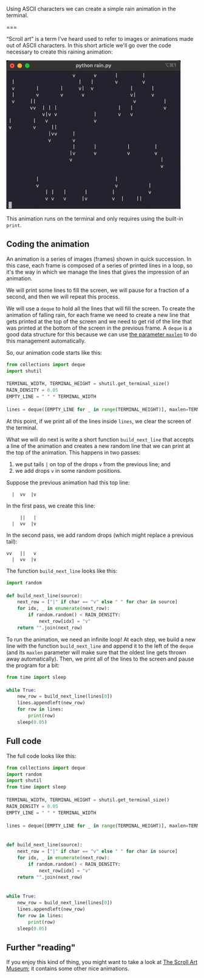 Using ASCII characters we can create a simple rain animation in the terminal.

===

“Scroll art” is a term I've heard used to refer to images or animations made out of ASCII characters.
In this short article we'll go over the code necessary to create this raining animation:

![An animation of random characters falling from the screen.](_ascii_scroll_art_rain.gif "Rain scroll art animation.")

This animation runs on the terminal and only requires using the built-in `print`.


## Coding the animation

An animation is a series of images (frames) shown in quick succession.
In this case, each frame is composed of a series of printed lines in a loop, so it's the way in which we manage the lines that gives the impression of an animation.

We will print some lines to fill the screen, we will pause for a fraction of a second, and then we will repeat this process.

We will use a `deque` to hold all the lines that will fill the screen.
To create the animation of falling rain, for each frame we need to create a new line that gets printed at the top of the screen and we need to get rid of the line that was printed at the bottom of the screen in the previous frame.
A `deque` is a good data structure for this because we can use [the parameter `maxlen`](/blog/python-deque-tutorial#how-to-create-a-deque) to do this management automatically.

So, our animation code starts like this:

```py
from collections import deque
import shutil

TERMINAL_WIDTH, TERMINAL_HEIGHT = shutil.get_terminal_size()
RAIN_DENSITY = 0.05
EMPTY_LINE = " " * TERMINAL_WIDTH

lines = deque([EMPTY_LINE for _ in range(TERMINAL_HEIGHT)], maxlen=TERMINAL_HEIGHT)
```

At this point, if we print all of the lines inside `lines`, we clear the screen of the terminal.

What we will do next is write a short function `build_next_line` that accepts a line of the animation and creates a new random line that we can print at the top of the animation.
This happens in two passes:

 1. we put tails `|` on top of the drops `v` from the previous line; and
 2. we add drops `v` in some random positions.

Suppose the previous animation had this top line:

```
  |  vv  |v
```

In the first pass, we create this line:

```
     ||   |
  |  vv  |v
```

In the second pass, we add random drops (which might replace a previous tail):

```
vv   ||   v
  |  vv  |v
```

The function `build_next_line` looks like this:

```py
import random

def build_next_line(source):
    next_row = ["|" if char == "v" else " " for char in source]
    for idx, _ in enumerate(next_row):
        if random.random() < RAIN_DENSITY:
            next_row[idx] = "v"
    return "".join(next_row)
```

To run the animation, we need an infinite loop!
At each step, we build a new line with the function `build_next_line` and append it to the left of the `deque` (and its `maxlen` parameter will make sure that the oldest line gets thrown away automatically).
Then, we print all of the lines to the screen and pause the program for a bit:

```py
from time import sleep

while True:
    new_row = build_next_line(lines[0])
    lines.appendleft(new_row)
    for row in lines:
        print(row)
    sleep(0.05)
```


## Full code

The full code looks like this:

```py
from collections import deque
import random
import shutil
from time import sleep

TERMINAL_WIDTH, TERMINAL_HEIGHT = shutil.get_terminal_size()
RAIN_DENSITY = 0.05
EMPTY_LINE = " " * TERMINAL_WIDTH

lines = deque([EMPTY_LINE for _ in range(TERMINAL_HEIGHT)], maxlen=TERMINAL_HEIGHT)


def build_next_line(source):
    next_row = ["|" if char == "v" else " " for char in source]
    for idx, _ in enumerate(next_row):
        if random.random() < RAIN_DENSITY:
            next_row[idx] = "v"
    return "".join(next_row)


while True:
    new_row = build_next_line(lines[0])
    lines.appendleft(new_row)
    for row in lines:
        print(row)
    sleep(0.05)
```


## Further "reading"

If you enjoy this kind of thing, you might want to take a look at [The Scroll Art Museum](https://scrollart.org); it contains some other nice animations.
